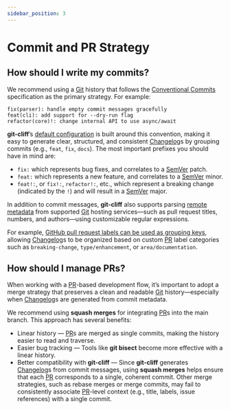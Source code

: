 ```yaml
---
sidebar_position: 3
---
```


# Commit and PR Strategy

## How should I write my commits?

We recommend using a [Git][1] history that follows the [Conventional Commits][2] specification as the primary strategy. For example:

```
fix(parser): handle empty commit messages gracefully
feat(cli): add support for --dry-run flag
refactor(core)!: change internal API to use async/await
```

**git-cliff**’s [default configuration][3] is built around this convention, making it easy to generate clear, structured, and consistent [Changelog][4]s by grouping commits (e.g., `feat`, `fix`, `docs`). The most important prefixes you should have in mind are:

* `fix:` which represents bug fixes, and correlates to a [SemVer][5] patch.
* `feat:` which represents a new feature, and correlates to a [SemVer][5] minor.
* `feat!:`,  or `fix!:`, `refactor!:`, etc., which represent a breaking change (indicated by the `!`) and will result in a [SemVer][5] major.

In addition to commit messages, **git-cliff** also supports parsing [remote metadata][6] from supported [Git][1] hosting services—such as pull request titles, numbers, and authors—using customizable regular expressions.

For example, [GitHub pull request labels can be used as grouping keys][7], allowing [Changelog][4]s to be organized based on custom [PR][8] label categories such as `breaking-change`, `type/enhancement`, or `area/documentation`.

## How should I manage PRs?

When working with a [PR][8]-based development flow, it’s important to adopt a merge strategy that preserves a clean and readable [Git][1] history—especially when [Changelog][4]s are generated from commit metadata.

We recommend using **squash merges** for integrating [PR][8]s into the main branch. This approach has several benefits:

* Linear history — [PR][8]s are merged as single commits, making the history easier to read and traverse.
* Easier bug tracking — Tools like **git bisect** become more effective with a linear history.
* Better compatibility with **git-cliff** — Since **git-cliff** generates [Changelog][4]s from commit messages, using **squash merges** helps ensure that each [PR][8] corresponds to a single, coherent commit. Other merge strategies, such as rebase merges or merge commits, may fail to consistently associate [PR][8]-level context (e.g., title, labels, issue references) with a single commit.

[1]: https://git-scm.com/
[2]: https://git-cliff.org/docs/configuration/git#conventional_commits
[3]: https://github.com/orhun/git-cliff/blob/main/config/cliff.toml
[4]: https://en.wikipedia.org/wiki/Changelog
[5]: https://semver.org/
[6]: https://git-cliff.org/docs/configuration/remote
[7]: https://git-cliff.org/docs/configuration/remote
[8]: https://en.wikipedia.org/wiki/Fork_and_pull_model